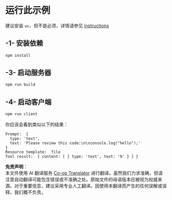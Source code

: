 <!--
CO_OP_TRANSLATOR_METADATA:
{
  "original_hash": "fae57a69c2b62cb7d92ff12da65f36c3",
  "translation_date": "2025-07-13T18:43:26+00:00",
  "source_file": "03-GettingStarted/02-client/solution/typescript/README.md",
  "language_code": "zh"
}
-->
# 运行此示例

建议安装 `uv`，但不是必须，详情请参见 [instructions](https://docs.astral.sh/uv/#highlights)

## -1- 安装依赖

```bash
npm install
```

## -3- 启动服务器

```bash
npm run build
```

## -4- 启动客户端

```sh
npm run client
```

你应该会看到类似以下的结果：

```text
Prompt:  {
  type: 'text',
  text: 'Please review this code:\n\nconsole.log("hello");'
}
Resource template:  file
Tool result:  { content: [ { type: 'text', text: '9' } ] }
```

**免责声明**：  
本文件使用 AI 翻译服务 [Co-op Translator](https://github.com/Azure/co-op-translator) 进行翻译。虽然我们力求准确，但请注意自动翻译可能包含错误或不准确之处。原始文件的母语版本应被视为权威来源。对于重要信息，建议采用专业人工翻译。因使用本翻译而产生的任何误解或误释，我们概不负责。